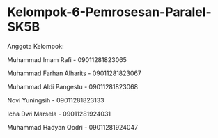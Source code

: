 # Kelompok-6-Pemrosesan-Paralel-SK5B
Anggota Kelompok:

Muhammad Imam Rafi - 09011281823065

Muhammad Farhan Alharits - 09011281823067

Muhammad Aldi Pangestu - 09011281823068

Novi Yuningsih - 09011281823133

Icha Dwi Marsela - 09011281924031

Muhammad Hadyan Qodri - 09011281924047
